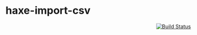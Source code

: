 haxe-import-csv
===============

<div align="right"><a href="https://travis-ci.org/ThoughtWorksInc/haxe-import-csv">
<img alt="Build Status" src="https://travis-ci.org/ThoughtWorksInc/haxe-import-csv.png?branch=master"/>
</a></div>
